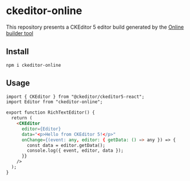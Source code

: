 # ckeditor-online

This repository presents a CKEditor 5 editor build generated by the [Online builder tool](https://ckeditor.com/ckeditor-5/online-builder)

## Install

```
npm i ckeditor-online
```
## Usage
```html
import { CKEditor } from "@ckeditor/ckeditor5-react";
import Editor from "ckeditor-online";

export function RichTextEditor() {
  return (
    <CKEditor
      editor={Editor}
      data="<p>Hello from CKEditor 5!</p>"
      onChange={(event: any, editor: { getData: () => any }) => {
        const data = editor.getData();
        console.log({ event, editor, data });
      }}
    />
  );
}
```